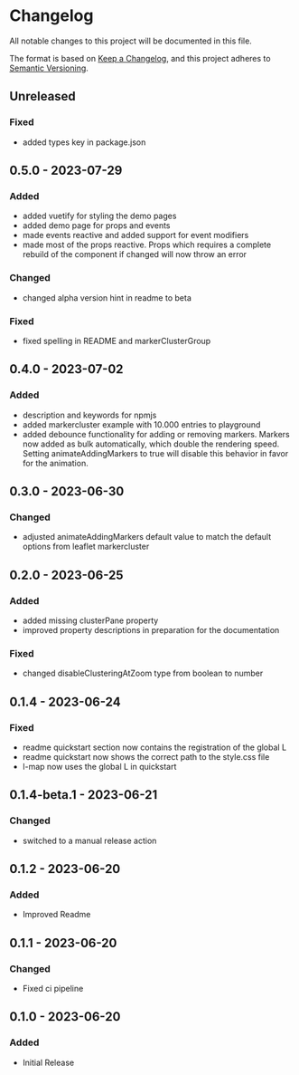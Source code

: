 # Changelog

All notable changes to this project will be documented in this file.

The format is based on [Keep a Changelog](https://keepachangelog.com/en/1.0.0/),
and this project adheres to [Semantic Versioning](https://semver.org/spec/v2.0.0.html).

## Unreleased

### Fixed

- added types key in package.json

## 0.5.0 - 2023-07-29

### Added

- added vuetify for styling the demo pages
- added demo page for props and events
- made events reactive and added support for event modifiers
- made most of the props reactive. Props which requires a complete rebuild of the component if changed will now throw an error

### Changed

- changed alpha version hint in readme to beta

### Fixed

- fixed spelling in README and markerClusterGroup

## 0.4.0 - 2023-07-02

### Added

- description and keywords for npmjs
- added markercluster example with 10.000 entries to playground
- added debounce functionality for adding or removing markers. Markers now added as bulk automatically, which double the rendering speed. Setting animateAddingMarkers to true will disable this behavior in favor for the animation.

## 0.3.0 - 2023-06-30

### Changed

- adjusted animateAddingMarkers default value to match the default options from leaflet markercluster

## 0.2.0 - 2023-06-25

### Added

- added missing clusterPane property
- improved property descriptions in preparation for the documentation

### Fixed

- changed disableClusteringAtZoom type from boolean to number

## 0.1.4 - 2023-06-24

### Fixed

- readme quickstart section now contains the registration of the global L
- readme quickstart now shows the correct path to the style.css file
- l-map now uses the global L in quickstart

## 0.1.4-beta.1 - 2023-06-21

### Changed

- switched to a manual release action

## 0.1.2 - 2023-06-20

### Added

- Improved Readme

## 0.1.1 - 2023-06-20

### Changed

- Fixed ci pipeline

## 0.1.0 - 2023-06-20

### Added

- Initial Release
